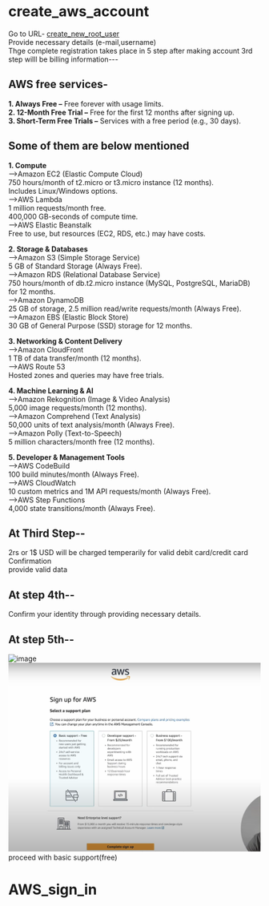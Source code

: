 # create_aws_account

  Go to URL- [create_new_root_user](https://signin.aws.amazon.com/signup?request_type=register)<br>
  Provide necessary details (e-mail,username)<br>
  Thge complete registration takes place in 5 step after making account 3rd step willl be billing information---<br>
  ## AWS free services-
  **1. Always Free –** Free forever with usage limits.<br>
  **2. 12-Month Free Trial –** Free for the first 12 months after signing up.<br>
  **3. Short-Term Free Trials –** Services with a free period (e.g., 30 days).<br>
  
  ## Some of them are below mentioned

**1. Compute**<br>
 -->Amazon EC2 (Elastic Compute Cloud)<br>
      750 hours/month of t2.micro or t3.micro instance (12 months).<br>
      Includes Linux/Windows options.<br>
 -->AWS Lambda<br>
      1 million requests/month free.<br>
      400,000 GB-seconds of compute time.<br>
 -->AWS Elastic Beanstalk<br>
      Free to use, but resources (EC2, RDS, etc.) may have costs.<br>
      
**2. Storage & Databases**<br>
 -->Amazon S3 (Simple Storage Service)<br>
    5 GB of Standard Storage (Always Free).<br>
 -->Amazon RDS (Relational Database Service)<br>
    750 hours/month of db.t2.micro instance (MySQL, PostgreSQL, MariaDB) for 12 months.<br>
 -->Amazon DynamoDB<br>
    25 GB of storage, 2.5 million read/write requests/month (Always Free).<br>
 -->Amazon EBS (Elastic Block Store)<br>
    30 GB of General Purpose (SSD) storage for 12 months.<br>
    
**3. Networking & Content Delivery**<br>
 -->Amazon CloudFront<br>
    1 TB of data transfer/month (12 months).<br>
 -->AWS Route 53<br>
    Hosted zones and queries may have free trials.<br>
    
**4. Machine Learning & AI**<br>
  -->Amazon Rekognition (Image & Video Analysis)<br>
    5,000 image requests/month (12 months).<br>
  -->Amazon Comprehend (Text Analysis)<br>
    50,000 units of text analysis/month (Always Free).<br>
  -->Amazon Polly (Text-to-Speech)<br>
    5 million characters/month free (12 months).<br>
    
**5. Developer & Management Tools**<br>
  -->AWS CodeBuild<br>
    100 build minutes/month (Always Free).<br>
 -->AWS CloudWatch<br>
   10 custom metrics and 1M API requests/month (Always Free).<br>
 -->AWS Step Functions<br>
   4,000 state transitions/month (Always Free).<br>

  ## At Third Step--<br>
  2rs or 1$ USD will be charged temperarily for valid debit card/credit card Confirmation<br>
  provide valid data <br>

  ## At step 4th--<br>
  Confirm your identity through providing necessary details.<br>

  ## At step 5th--<br>
  ![image]("C:\Users\rudra\OneDrive\Pictures\Screenshots\aws.png")<br>
  ![img](https://github.com/devandrudra/create_aws_account_sign_in/blob/main/aws.png)
  proceed with basic support(free)

# AWS_sign_in
  
  
